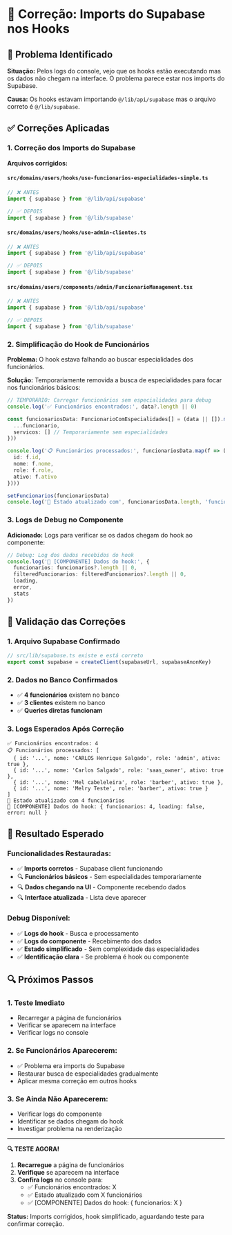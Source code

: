 # 🔧 Correção: Imports do Supabase nos Hooks

## 🚨 Problema Identificado

**Situação:** Pelos logs do console, vejo que os hooks estão executando mas os dados não chegam na interface. O problema parece estar nos imports do Supabase.

**Causa:** Os hooks estavam importando `@/lib/api/supabase` mas o arquivo correto é `@/lib/supabase`.

## ✅ Correções Aplicadas

### 1. **Correção dos Imports do Supabase**

**Arquivos corrigidos:**

#### `src/domains/users/hooks/use-funcionarios-especialidades-simple.ts`
```typescript
// ❌ ANTES
import { supabase } from '@/lib/api/supabase'

// ✅ DEPOIS
import { supabase } from '@/lib/supabase'
```

#### `src/domains/users/hooks/use-admin-clientes.ts`
```typescript
// ❌ ANTES
import { supabase } from '@/lib/api/supabase'

// ✅ DEPOIS
import { supabase } from '@/lib/supabase'
```

#### `src/domains/users/components/admin/FuncionarioManagement.tsx`
```typescript
// ❌ ANTES
import { supabase } from '@/lib/api/supabase'

// ✅ DEPOIS
import { supabase } from '@/lib/supabase'
```

### 2. **Simplificação do Hook de Funcionários**

**Problema:** O hook estava falhando ao buscar especialidades dos funcionários.

**Solução:** Temporariamente removida a busca de especialidades para focar nos funcionários básicos:

```typescript
// TEMPORÁRIO: Carregar funcionários sem especialidades para debug
console.log('✅ Funcionários encontrados:', data?.length || 0)

const funcionariosData: FuncionarioComEspecialidades[] = (data || []).map(funcionario => ({
  ...funcionario,
  servicos: [] // Temporariamente sem especialidades
}))

console.log('📋 Funcionários processados:', funcionariosData.map(f => ({
  id: f.id,
  nome: f.nome,
  role: f.role,
  ativo: f.ativo
})))

setFuncionarios(funcionariosData)
console.log('🎯 Estado atualizado com', funcionariosData.length, 'funcionários')
```

### 3. **Logs de Debug no Componente**

**Adicionado:** Logs para verificar se os dados chegam do hook ao componente:

```typescript
// Debug: Log dos dados recebidos do hook
console.log('🎯 [COMPONENTE] Dados do hook:', {
  funcionarios: funcionarios?.length || 0,
  filteredFuncionarios: filteredFuncionarios?.length || 0,
  loading,
  error,
  stats
})
```

## 🧪 Validação das Correções

### 1. **Arquivo Supabase Confirmado**
```typescript
// src/lib/supabase.ts existe e está correto
export const supabase = createClient(supabaseUrl, supabaseAnonKey)
```

### 2. **Dados no Banco Confirmados**
- ✅ **4 funcionários** existem no banco
- ✅ **3 clientes** existem no banco
- ✅ **Queries diretas funcionam**

### 3. **Logs Esperados Após Correção**
```
✅ Funcionários encontrados: 4
📋 Funcionários processados: [
  { id: '...', nome: 'CARLOS Henrique Salgado', role: 'admin', ativo: true },
  { id: '...', nome: 'Carlos Salgado', role: 'saas_owner', ativo: true },
  { id: '...', nome: 'Mel cabeleleira', role: 'barber', ativo: true },
  { id: '...', nome: 'Melry Teste', role: 'barber', ativo: true }
]
🎯 Estado atualizado com 4 funcionários
🎯 [COMPONENTE] Dados do hook: { funcionarios: 4, loading: false, error: null }
```

## 🎯 Resultado Esperado

### Funcionalidades Restauradas:
- ✅ **Imports corretos** - Supabase client funcionando
- 🔍 **Funcionários básicos** - Sem especialidades temporariamente
- 🔍 **Dados chegando na UI** - Componente recebendo dados
- 🔍 **Interface atualizada** - Lista deve aparecer

### Debug Disponível:
- ✅ **Logs do hook** - Busca e processamento
- ✅ **Logs do componente** - Recebimento dos dados
- ✅ **Estado simplificado** - Sem complexidade das especialidades
- ✅ **Identificação clara** - Se problema é hook ou componente

## 🔍 Próximos Passos

### 1. **Teste Imediato**
- Recarregar a página de funcionários
- Verificar se aparecem na interface
- Verificar logs no console

### 2. **Se Funcionários Aparecerem:**
- ✅ Problema era imports do Supabase
- Restaurar busca de especialidades gradualmente
- Aplicar mesma correção em outros hooks

### 3. **Se Ainda Não Aparecerem:**
- Verificar logs do componente
- Identificar se dados chegam do hook
- Investigar problema na renderização

---

**🔍 TESTE AGORA!**

1. **Recarregue** a página de funcionários
2. **Verifique** se aparecem na interface
3. **Confira logs** no console para:
   - ✅ Funcionários encontrados: X
   - ✅ Estado atualizado com X funcionários
   - ✅ [COMPONENTE] Dados do hook: { funcionarios: X }

**Status:** Imports corrigidos, hook simplificado, aguardando teste para confirmar correção.